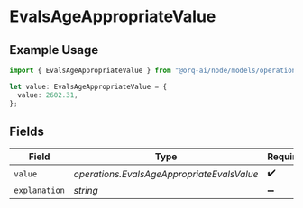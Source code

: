 # EvalsAgeAppropriateValue

## Example Usage

```typescript
import { EvalsAgeAppropriateValue } from "@orq-ai/node/models/operations";

let value: EvalsAgeAppropriateValue = {
  value: 2602.31,
};
```

## Fields

| Field                                      | Type                                       | Required                                   | Description                                |
| ------------------------------------------ | ------------------------------------------ | ------------------------------------------ | ------------------------------------------ |
| `value`                                    | *operations.EvalsAgeAppropriateEvalsValue* | :heavy_check_mark:                         | N/A                                        |
| `explanation`                              | *string*                                   | :heavy_minus_sign:                         | N/A                                        |
